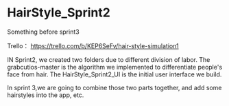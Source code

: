 # HairStyle_Sprint2
Something before sprint3

Trello： https://trello.com/b/KEP6SeFv/hair-style-simulation1

IN Sprint2, we created two folders due to different division of labor. The grabcutios-master is the algorithm we implemented to differentiate people's face from hair. The HairStyle_Sprint2_UI is the initial user interface we build.

In sprint 3,we are going to combine those two parts together, and add some hairstyles into the app, etc.
